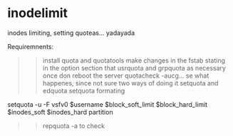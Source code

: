 # inodelimit
inodes limiting, setting quoteas... yadayada

Requiremnents:
>>install quota and quotatools
>>make changes in the fstab stating in the option section that usrquota and grpquota as necessary
>>once don reboot the server
>>quotacheck -aucg... se what happenes, since not sure
>>two ways of doing it setquota and edquota
>> setquota formating

setquota -u -F vsfv0 $username $block_soft_limit $block_hard_limit $inodes_soft $inodes_hard partition

>>repquota -a to check 


